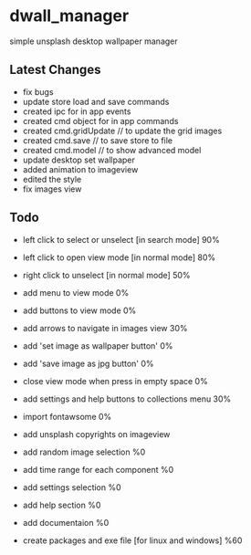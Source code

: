 # dwall_manager
simple unsplash desktop wallpaper manager

## Latest Changes

- fix bugs
- update store load and save commands
- created ipc for in app events
- created cmd object for in app commands
- created cmd.gridUpdate // to update the grid images
- created cmd.save // to save store to file
- created cmd.model // to show advanced model
- update desktop set wallpaper
- added animation to imageview
- edited the style
- fix images view

## Todo

- left click to select or unselect [in search mode] 90%
- left click to open view mode [in normal mode] 80%
- right click to unselect [in normal mode] 50%
- add menu to view mode 0%
- add buttons to view mode 0%
- add arrows to navigate in images view 30%
- add 'set image as wallpaper button' 0%
- add 'save image as jpg button' 0%
- close view mode when press in empty space 0%
- add settings and help buttons to collections menu 30%
- import fontawsome 0%

- add unsplash copyrights on imageview
- add random image selection %0
- add time range for each component %0
- add settings selection %0
- add help section %0
- add documentaion %0
- create packages and exe file [for linux and windows] %60
